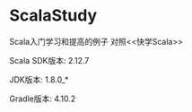 # ScalaStudy
Scala入门学习和提高的例子
对照<<快学Scala>>

<p>Scala SDK版本: 2.12.7</p>
<p>JDK版本: 1.8.0_*</p>
<p>Gradle版本: 4.10.2</p> 
